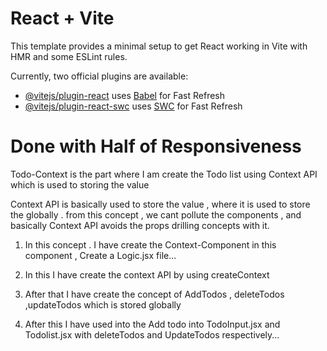 # React + Vite

This template provides a minimal setup to get React working in Vite with HMR and some ESLint rules.

Currently, two official plugins are available:

- [@vitejs/plugin-react](https://github.com/vitejs/vite-plugin-react/blob/main/packages/plugin-react/README.md) uses [Babel](https://babeljs.io/) for Fast Refresh
- [@vitejs/plugin-react-swc](https://github.com/vitejs/vite-plugin-react-swc) uses [SWC](https://swc.rs/) for Fast Refresh

# Done with Half of Responsiveness

Todo-Context is the part where I am create the Todo list using Context API which is used to storing the value

Context API is basically used to store the value , where it is used to store the globally . from this concept , we cant pollute the components , and basically Context API avoids the props drilling concepts with it.

1. In this concept . I have create the Context-Component in this component , Create a Logic.jsx file...

2. In this I have create the context API by using createContext 

3. After that I have create the concept of AddTodos , deleteTodos ,updateTodos which is stored globally

4. After this I have used into the Add todo into TodoInput.jsx and Todolist.jsx with deleteTodos and UpdateTodos respectively...




